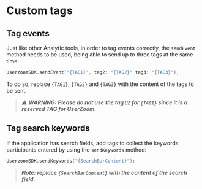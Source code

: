 # Custom tags

## Tag events

Just like other Analytic tools, in order to tag events correctly, the `sendEvent` method needs to be used, being able to send up to three tags at the same time.

```swift
UserzoomSDK.sendEvent("{TAG1}", tag2: "{TAG2}" tag3: "{TAG3}");
```

To do so, replace `{TAG1}`, `{TAG2}` and `{TAG3}` with the content of the tags to be sent.

> ***⚠️ WARNING: Please do not use the tag `UZ` for `{TAG1}` since it is a reserved TAG for UserZoom.***

## Tag search keywords

If the application has search fields, add tags to collect the keywords participants entered by using the `sendKeywords` method:

```swift
UserzoomSDK.sendKeywords("{SearchBarContent}");
```

> ***Note: replace `{SearchBarContent}` with the content of the search field.***

